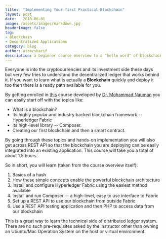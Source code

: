 ```yaml
---
title:  "Implementing Your first Practical Blockchain"
layout: post
date:   2018-06-01 
image: /assets/images/markdown.jpg
headerImage: false
tag:
- Blockchain
- Decentralized Applications
category: blog
author: aizazsharif
description: a beginner course overview to a "hello word" of blockchain.
---
```


Everyone is into the cryptocurrencies and its investment side these days but very few tries to understand the decentralized ledger that works behind it. If you want to learn what is actually a **Blockchain** quickly and deploy it too then there is a ready path available for you.

By getting enrolled in [this](https://www.udemy.com/hyperledger-fabric-composer-first-practical-blockchain/) course developed by [Dr. 
Mohammad Nauman](https://recluze.net/) you can easily start off with the topics like:

 * What is a blockchain?
 * Its highly popular and industry backed blockchain framework -- Hyperledger Fabric 
 * Its high-level library -- Composer. 
 * Creating our first blockchain and then a smart contract.

By going through these topics and hands-on implementation you will also get across REST API so that the blockchain you are deploying can be easily integrated into an existing application. This course will take you a total of about 1.5 hours. 

So in short, you will learn (taken from the course overview itself):

1. Basics of a hash
2. How these simple concepts enable the powerful blockchain architecture
3. Install and configure Hyperledger Fabric using the easiest method available
4. Install and run Composer -- a high-level, easy to use interface to Fabric 
5. Set up a REST API to use our blockchain from outside Fabric 
6. Use a REST API testing application and then PHP to access data from our blockchain

This is a great way to learn the technical side of distributed ledger system. There are no such pre-requisites asked by the instructor other than owning an Ubuntu/Mac Operation System on the host or virtual environment.
